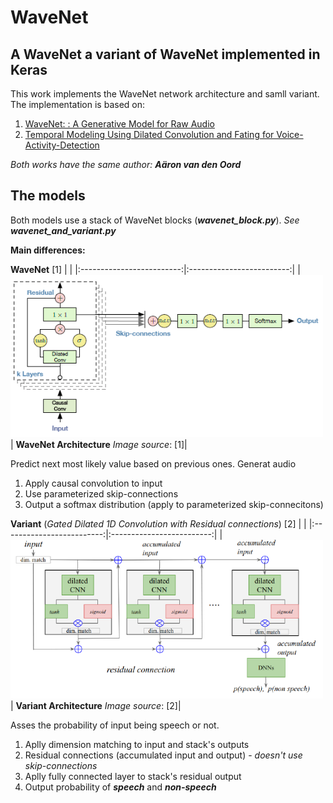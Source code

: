 # WaveNet
## A WaveNet a variant of WaveNet implemented in Keras
This work implements the WaveNet network architecture and samll variant. The implementation is based on:
1. [WaveNet: : A Generative Model for Raw Audio](https://arxiv.org/pdf/1609.03499.pdf)
2. [Temporal Modeling Using Dilated Convolution and Fating for Voice-Activity-Detection](https://ai.google/research/pubs/pub47212)

_Both works have the same author: **_Aäron van den Oord_**_

## The models
Both models use a stack of WaveNet blocks (_**wavenet_block.py**_). _See **wavenet_and_variant.py**_

**Main differences:**

**WaveNet** [1]
| |
|:-------------------------:|:-------------------------:|
|<img width="500" src="./images/wavenet.PNG"> |
**WaveNet Architecture** _Image source_: [1]|

Predict next most likely value based on previous ones. Generat audio

1. Apply causal convolution to input
2. Use parameterized skip-connections
3. Output a softmax distribution (apply to parameterized skip-connecitons)

**Variant** (_Gated Dilated 1D Convolution with Residual connections_) [2]
| |
|:-------------------------:|:-------------------------:|
|<img width="500" src="./images/variant.PNG"> |
**Variant Architecture** _Image source_: [2]|

Asses the probability of input being speech or not.

1. Aplly dimension matching to input and stack's outputs
2. Residual connections (accumulated input and output) - _doesn't use skip-connections_
4. Aplly fully connected layer to stack's residual output
3. Output probability of **_speech_** and **_non-speech_**
